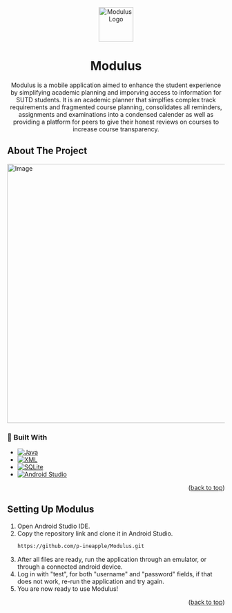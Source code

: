 <div align="center">
  <a href="https://github.com/github_username/repo_name">
    <img src="images/logo.png" alt="Modulus Logo" width="80" height="80">
  </a>

<h1 align="center">Modulus</h1>
  <p align="center">
    Modulus is a mobile application aimed to enhance the student experience by simplifying academic planning and imporving access to information for SUTD students. It is an academic planner that simplfies complex track requirements and fragmented course planning, consolidates all reminders, assignments and examinations into a condensed calender as well as providing a platform for peers to give their honest reviews on courses to increase course transparency.
  </p>
</div>

## About The Project
<img src="https://github.com/user-attachments/assets/d0f1d061-3d3b-4f35-83fe-18d6488565ee" alt="Image" width="600"/>

### 🚀 Built With

* [![Java](https://img.shields.io/badge/Java-ED8B00?style=for-the-badge&logo=java&logoColor=white)](https://www.java.com/)
* [![XML](https://img.shields.io/badge/XML-0060AC?style=for-the-badge&logo=xml&logoColor=white)](https://en.wikipedia.org/wiki/XML)
* [![SQLite](https://img.shields.io/badge/SQLite-07405E?style=for-the-badge&logo=sqlite&logoColor=white)](https://www.sqlite.org/index.html)
* [![Android Studio](https://img.shields.io/badge/Android%20Studio-3DDC84?style=for-the-badge&logo=android-studio&logoColor=white)](https://developer.android.com/studio)

<p align="right">(<a href="#readme-top">back to top</a>)</p>

## Setting Up Modulus

1. Open Android Studio IDE.
2. Copy the repository link and clone it in Android Studio.
   ```sh
   https://github.com/p-ineapple/Modulus.git
   ```
3. After all files are ready, run the application through an emulator, or through a connected android device.
4. Log in with "test", for both "username" and "password" fields, if that does not work, re-run the application and try again.
5. You are now ready to use Modulus!

<p align="right">(<a href="#readme-top">back to top</a>)</p>
